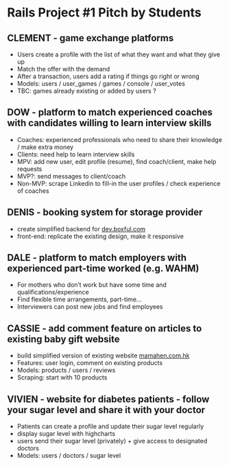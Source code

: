 # Rails Project #1 Pitch by Students


## CLEMENT - game exchange platforms

+ Users create a profile with the list of what they want and what they give up
+ Match the offer with the demand
+ After a transaction, users add a rating if things go right or wrong
+ Models: users / user_games / games / console / user_votes
+ TBC: games already existing or added by users ?


## DOW - platform to match experienced coaches with candidates willing to learn interview skills

+ Coaches: experienced professionals who need to share their knowledge / make extra money
+ Clients: need help to learn interview skills
+ MPV: add new user, edit profile (resume), find coach/client, make help requests
+ MVP?: send messages to client/coach
+ Non-MVP: scrape Linkedin to fill-in the user profiles / check experience of coaches



## DENIS - booking system for storage provider

+ create simplified backend for [dev.boxful.com](http://dev.boxful.com)
+ front-end: replicate the existing design, make it responsive


## DALE - platform to match employers with experienced part-time worked (e.g. WAHM)

+ For mothers who don’t work but have some time and qualifications/experience
+ Find  flexible time arrangements, part-time...
+ Interviewers can post new jobs and find employees



## CASSIE - add comment feature on articles to existing baby gift website

+ build simplified version of existing website [mamahen.com.hk](http://mamahen.com.hk/)
+ Features: user login, comment on existing products
+ Models: products / users / reviews
+ Scraping: start with 10 products


## VIVIEN - website for diabetes patients - follow your sugar level and share it with your doctor

+ Patients can create a profile and update their sugar level regularly
+ display sugar level with highcharts
+ users send their sugar level (privately) + give access to designated doctors
+ Models: users / doctors / sugar level

